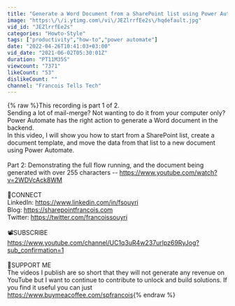 ```yaml
---
title: "Generate a Word Document from a SharePoint list using Power Automate"
image: "https:\/\/i.ytimg.com\/vi\/JEZlrrfEe2s\/hqdefault.jpg"
vid_id: "JEZlrrfEe2s"
categories: "Howto-Style"
tags: ["productivity","how-to","power automate"]
date: "2022-04-26T10:41:03+03:00"
vid_date: "2021-06-02T05:30:01Z"
duration: "PT11M35S"
viewcount: "7371"
likeCount: "53"
dislikeCount: ""
channel: "Francois Tells Tech"
---
```

{% raw %}This recording is part 1 of 2.<br />Sending a lot of mail-merge? Not wanting to do it from your computer only?<br />Power Automate has the right action to generate a Word document in the backend.<br />In this video, I will show you how to start from a SharePoint list, create a document template, and move the data from that list to a new document using Power Automate.<br /><br />Part 2:  Demonstrating the full flow running, and the document being generated with over 255 characters -- <a rel="nofollow" target="blank" href="https://www.youtube.com/watch?v=2WDVcAck8WM">https://www.youtube.com/watch?v=2WDVcAck8WM</a> <br /><br />🔗CONNECT<br />LinkedIn: <a rel="nofollow" target="blank" href="https://www.linkedin.com/in/fsouyri">https://www.linkedin.com/in/fsouyri</a><br />Blog: <a rel="nofollow" target="blank" href="https://sharepointfrancois.com">https://sharepointfrancois.com</a><br />Twitter: <a rel="nofollow" target="blank" href="https://twitter.com/francoissouyri">https://twitter.com/francoissouyri</a><br /><br />📽SUBSCRIBE<br /><a rel="nofollow" target="blank" href="https://www.youtube.com/channel/UC1q3uR4w237urlpz69RyJog?sub_confirmation=1">https://www.youtube.com/channel/UC1q3uR4w237urlpz69RyJog?sub_confirmation=1</a><br /><br />🎁SUPPORT ME<br />The videos I publish are so short that they will not generate any revenue on YouTube but I want to continue to contribute to unlock and build solutions. If you find it useful you can just <a rel="nofollow" target="blank" href="https://www.buymeacoffee.com/spfrancois">https://www.buymeacoffee.com/spfrancois</a>{% endraw %}
